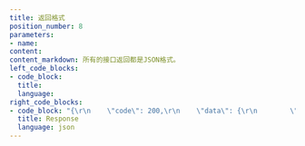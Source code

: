 ```yaml
---
title: 返回格式
position_number: 8
parameters:
- name:
content:
content_markdown: 所有的接口返回都是JSON格式。
left_code_blocks:
- code_block:
  title:
  language:
right_code_blocks:
- code_block: "{\r\n    \"code\": 200,\r\n    \"data\": {\r\n        \"serverTime\": 1636612706739\r\n    },\r\n    \"info\": \"Success.\"\r\n}"
  title: Response
  language: json
---
```

